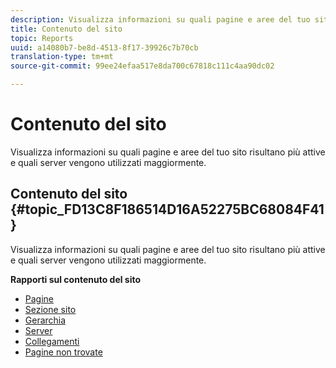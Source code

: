 ```yaml
---
description: Visualizza informazioni su quali pagine e aree del tuo sito risultano più attive e quali server vengono utilizzati maggiormente.
title: Contenuto del sito
topic: Reports
uuid: a14080b7-be8d-4513-8f17-39926c7b70cb
translation-type: tm+mt
source-git-commit: 99ee24efaa517e8da700c67818c111c4aa90dc02

---
```



# Contenuto del sito

Visualizza informazioni su quali pagine e aree del tuo sito risultano più attive e quali server vengono utilizzati maggiormente.

## Contenuto del sito {#topic_FD13C8F186514D16A52275BC68084F41}

Visualizza informazioni su quali pagine e aree del tuo sito risultano più attive e quali server vengono utilizzati maggiormente.

**Rapporti sul contenuto del sito**

* [Pagine](/help/components/c-variables/dimensionslist/reports-pages.md)
* [Sezione sito](/help/components/c-variables/dimensionslist/reports-site-sections.md)
* [Gerarchia](/help/components/c-variables/dimensionslist/reports-hierarchy.md)
* [Server](/help/components/c-variables/dimensionslist/reports-servers.md)
* [Collegamenti](/help/components/c-variables/dimensionslist/reports-links.md)
* [Pagine non trovate](/help/components/c-variables/dimensionslist/reports-pages-not-found.md)

